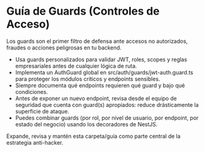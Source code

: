 # Guía de Guards (Controles de Acceso)

Los guards son el primer filtro de defensa ante accesos no autorizados, fraudes o acciones peligrosas en tu backend.

- Usa guards personalizados para validar JWT, roles, scopes y reglas empresariales antes de cualquier lógica de ruta.
- Implementa un AuthGuard global en src/auth/guards/jwt-auth.guard.ts para proteger los módulos críticos y endpoints sensibles.
- Siempre documenta qué endpoints requieren qué guard y bajo qué condiciones.
- Antes de exponer un nuevo endpoint, revisa desde el equipo de seguridad que cuenta con guard(s) apropiados: reduce drásticamente la superficie de ataque.
- Puedes combinar guards (por rol, por nivel de usuario, por endpoint, por estado del negocio) usando los decoradores de NestJS.

Expande, revisa y mantén esta carpeta/guía como parte central de la estrategia anti-hacker.

